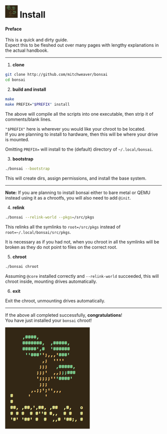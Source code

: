 # <img width="40" height="40" src="res/bonsai_square.png"> Install

#### Preface

This is a quick and dirty guide.  
Expect this to be fleshed out over many pages 
with lengthy explanations in the actual handbook.

----

1. **clone**

```sh
git clone http://github.com/mitchweaver/bonsai
cd bonsai
```

2. **build and install**

```sh
make
make PREFIX="$PREFIX" install
```

The above will compile all the scripts into one executable, then strip it of 
comments/blank lines.

`"$PREFIX"` here is wherever you would like your chroot to be located.  
If you are planning to install to hardware, then this will be where your drive is mounted.

Omitting `PREFIX=` will install to the (default) directory of `~/.local/bonsai`.

3. **bootstrap**

```sh
./bonsai --bootstrap
```

This will create dirs, assign permissions, and install the base system.

----

**Note:** If you are planning to install bonsai either to bare metal or QEMU instead 
using it as a chrootfs, you will also need to add `@init`.

4. **relink**

```sh
./bonsai --relink-world --pkgs=/src/pkgs
```

This relinks all the symlinks to `root=/src/pkgs` instead of `root=~/.local/bonsai/src/pkgs`.

It is necessary as if you had not, when you chroot in all the symlinks will be broken
as they do not point to files on the correct root.

5. **chroot**

```sh
./bonsai chroot
```

Assuming `@core` installed correctly and `--relink-world` succeeded,
this will chroot inside, mounting drives automatically.

6. **exit**

Exit the chroot, unmounting drives automatically.

----

If the above all completed successfully, **congratulations**!  
You have just installed your `bonsai` chroot!

![image](res/bonsai.png)
